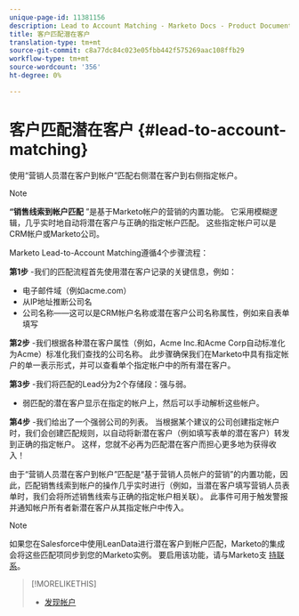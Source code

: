 ```yaml
---
unique-page-id: 11381156
description: Lead to Account Matching - Marketo Docs - Product Documentation
title: 客户匹配潜在客户
translation-type: tm+mt
source-git-commit: c8a77dc84c023e05fbb442f575269aac108ffb29
workflow-type: tm+mt
source-wordcount: '356'
ht-degree: 0%

---
```



# 客户匹配潜在客户 {#lead-to-account-matching}

使用“营销人员潜在客户到帐户”匹配右侧潜在客户到右侧指定帐户。

>[!NOTE]
>
>**“销售线索到帐户匹配** ”是基于Marketo帐户的营销的内置功能。 它采用模糊逻辑，几乎实时地自动将潜在客户与正确的指定帐户匹配。 这些指定帐户可以是CRM帐户或Marketo公司。

Marketo Lead-to-Account Matching遵循4个步骤流程：

**第1步** -我们的匹配流程首先使用潜在客户记录的关键信息，例如：

* 电子邮件域（例如acme.com）
* 从IP地址推断公司名
* 公司名称——这可以是CRM帐户名称或潜在客户公司名称属性，例如来自表单填写

**第2步** -我们根据各种潜在客户属性（例如，Acme Inc.和Acme Corp自动标准化为Acme）标准化我们查找的公司名称。 此步骤确保我们在Marketo中具有指定帐户的单一表示形式，并可以查看单个指定帐户中的所有潜在客户。

**第3步** -我们将匹配的Lead分为2个存储段：强与弱。

* 弱匹配的潜在客户显示在指定的帐户上，然后可以手动解析这些帐户。

**第4步** -我们给出了一个强弱公司的列表。 当根据某个建议的公司创建指定帐户时，我们会创建匹配规则，以自动将新潜在客户（例如填写表单的潜在客户）转发到正确的指定帐户。 这样，您就不必再为匹配潜在客户而担心更多地为获得收入！

由于“营销人员潜在客户到帐户”匹配是“基于营销人员帐户的营销”的内置功能，因此，匹配销售线索到帐户的操作几乎实时进行（例如，当潜在客户填写营销人员表单时，我们会将所述销售线索与正确的指定帐户相关联）。 此事件可用于触发警报并通知帐户所有者新潜在客户从其指定帐户中传入。

>[!NOTE]
>
>如果您在Salesforce中使用LeanData进行潜在客户到帐户匹配，Marketo的集成会将这些匹配项同步到您的Marketo实例。 要启用该功能，请与Marketo支 [持联系](https://nation.marketo.com/t5/Support/ct-p/Support)。

>[!MORELIKETHIS]
>
>* [发现帐户](/help/marketo/product-docs/account-based-marketing/target/named-accounts/discover-accounts.md)

